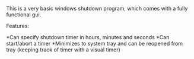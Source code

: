 This is a very basic windows shutdown program, which comes with a fully functional gui.

Features:

*Can specify shutdown timer in hours, minutes and seconds
*Can start/abort a timer
*Minimizes to system tray and can be reopened from tray (keeping track of timer with a visual timer)
